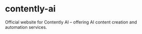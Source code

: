# contently-ai
Official website for Contently AI – offering AI content creation and automation services.
